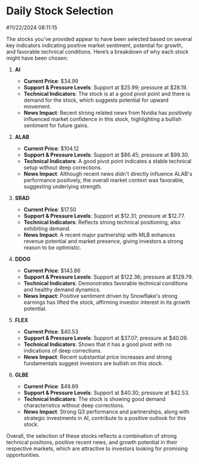 # Daily Stock Selection
 #11/22/2024 08:11:15

The stocks you've provided appear to have been selected based on several key indicators indicating positive market sentiment, potential for growth, and favorable technical conditions. Here’s a breakdown of why each stock might have been chosen:

1. **AI**  
   - **Current Price**: $34.99  
   - **Support & Pressure Levels**: Support at $25.99; pressure at $28.19.  
   - **Technical Indicators**: The stock is at a good pivot point and there is demand for the stock, which suggests potential for upward movement.  
   - **News Impact**: Recent strong related news from Nvidia has positively influenced market confidence in this stock, highlighting a bullish sentiment for future gains.

2. **ALAB**  
   - **Current Price**: $104.12  
   - **Support & Pressure Levels**: Support at $86.45; pressure at $99.30.  
   - **Technical Indicators**: A good pivot point indicates a stable technical setup without deep corrections.  
   - **News Impact**: Although recent news didn't directly influence ALAB's performance positively, the overall market context was favorable, suggesting underlying strength.

3. **SRAD**  
   - **Current Price**: $17.50  
   - **Support & Pressure Levels**: Support at $12.31; pressure at $12.77.  
   - **Technical Indicators**: Reflects strong technical positioning, also exhibiting demand.  
   - **News Impact**: A recent major partnership with MLB enhances revenue potential and market presence, giving investors a strong reason to be optimistic.

4. **DDOG**  
   - **Current Price**: $143.86  
   - **Support & Pressure Levels**: Support at $122.36; pressure at $129.79.  
   - **Technical Indicators**: Demonstrates favorable technical conditions and healthy demand dynamics.  
   - **News Impact**: Positive sentiment driven by Snowflake's strong earnings has lifted the stock, affirming investor interest in its growth potential.

5. **FLEX**  
   - **Current Price**: $40.53  
   - **Support & Pressure Levels**: Support at $37.07; pressure at $40.09.  
   - **Technical Indicators**: Shows that it has a good pivot with no indications of deep corrections.  
   - **News Impact**: Recent substantial price increases and strong fundamentals suggest investors are bullish on this stock.

6. **GLBE**  
   - **Current Price**: $49.89  
   - **Support & Pressure Levels**: Support at $40.30; pressure at $42.53.  
   - **Technical Indicators**: The stock is showing good demand characteristics without deep corrections.  
   - **News Impact**: Strong Q3 performance and partnerships, along with strategic investments in AI, contribute to a positive outlook for this stock.

Overall, the selection of these stocks reflects a combination of strong technical positions, positive recent news, and growth potential in their respective markets, which are attractive to investors looking for promising opportunities.